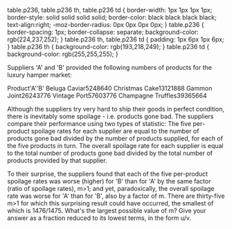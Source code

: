 

table.p236, table.p236 th, table.p236 td {
  border-width: 1px 1px 1px 1px;
  border-style: solid solid solid solid;
  border-color: black black black black;
  text-align:right;
  -moz-border-radius: 0px 0px 0px 0px;
}
table.p236 {
  border-spacing: 1px;
  border-collapse: separate;
  background-color: rgb(224,237,252);
}
table.p236 th, table.p236 td {
  padding: 1px 6px 1px 6px;
}
table.p236 th { background-color: rgb(193,218,249); }
table.p236 td { background-color: rgb(255,255,255); }

Suppliers 'A' and 'B' provided the following numbers of products for the luxury hamper market:

Product'A''B'
Beluga Caviar5248640
Christmas Cake13121888
Gammon Joint26243776
Vintage Port57603776
Champagne Truffles39365664

Although the suppliers try very hard to ship their goods in perfect condition, there is inevitably some spoilage - i.e. products gone bad.
The suppliers compare their performance using two types of statistic:
The five per-product spoilage rates for each supplier are equal to the number of products gone bad divided by the number of products supplied, for each of the five products in turn.
The overall spoilage rate for each supplier is equal to the total number of products gone bad divided by the total number of products provided by that supplier.

To their surprise, the suppliers found that each of the five per-product spoilage rates was worse (higher) for 'B' than for 'A' by the same factor (ratio of spoilage rates), m>1; and yet, paradoxically, the overall spoilage rate was worse for 'A' than for 'B', also by a factor of m.
There are thirty-five m>1 for which this surprising result could have occurred, the smallest of which is 1476/1475.
What's the largest possible value of m?
Give your answer as a fraction reduced to its lowest terms, in the form u/v.
